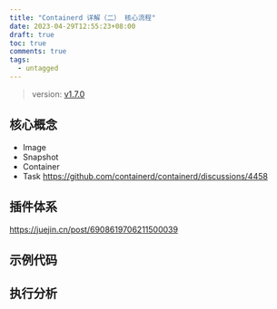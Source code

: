 ```yaml
---
title: "Containerd 详解（二） 核心流程"
date: 2023-04-29T12:55:23+08:00
draft: true
toc: true
comments: true
tags:
  - untagged
---
```


> version: [v1.7.0](https://github.com/containerd/containerd/tree/v1.7.0)

## 核心概念

* Image
* Snapshot
* Container
* Task https://github.com/containerd/containerd/discussions/4458

## 插件体系

https://juejin.cn/post/6908619706211500039

## 示例代码

## 执行分析
